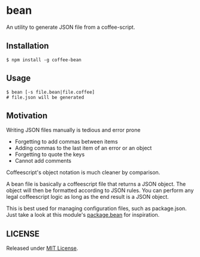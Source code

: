 bean
====

An utility to generate JSON file from a coffee-script.

Installation
---------

    $ npm install -g coffee-bean

Usage
-----

    $ bean [-s file.bean|file.coffee]
    # file.json will be generated

Motivation
---------

Writing JSON files manually is tedious and error prone

* Forgetting to add commas between items
* Adding commas to the last item of an error or an object
* Forgetting to quote the keys
* Cannot add comments

Coffeescript's object notation is much cleaner by comparison.

A bean file is basically a coffeescript file that returns a JSON
object. The object will then be formatted according to JSON rules.
You can perform any legal coffeescript logic as long as the end result
is a JSON object.

This is best used for managing configuration files, such as
package.json.  Just take a look at this module's [package.bean](./bean/package.bean) for
inspiration.

LICENSE
------

Released under [MIT License](http://opensource.org/licenses/MIT).
